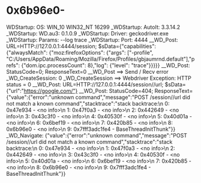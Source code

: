 # 0x6b96e0-
WDStartup: OS: WIN_10 WIN32_NT 16299  _WDStartup: AutoIt: 3.3.14.2 _WDStartup: WD.au3: 0.1.0.9 _WDStartup: Driver: geckodriver.exe _WDStartup: Params: --log trace _WDStartup: Port:   4444 __WD_Post: URL=HTTP://127.0.0.1:4444/session; $sData={"capabilities":{"alwaysMatch": {"moz:firefoxOptions": {"args": ["-profile", "C:/Users/AppData/Roaming/Mozilla/Firefox/Profiles/gbjaumrnd.default"],"prefs": {"dom.ipc.processCount": 8},"log": {"level": "trace"}}}}} __WD_Post: StatusCode=0; ResponseText=0 __WD_Post ==> Send / Recv error _WD_CreateSession: 0 _WD_CreateSession ==> Webdriver Exception: HTTP status = 0 __WD_Post: URL=HTTP://127.0.0.1:4444/session//url; $sData={"url":"https://google.com/"} __WD_Post: StatusCode=404; ResponseText={"value":{"error":"unknown command","message":"POST /session//url did not match a known command","stacktrace":"stack backtrace:\n   0:           0x47e934 - &lt;no info>\n   1:           0x47f0a3 - &lt;no info>\n   2:           0x442649 - &lt;no info>\n   3:           0x43c3f0 - &lt;no info>\n   4:           0x40530f - &lt;no info>\n   5:           0x40d01a - &lt;no info>\n   6:           0x6bef19 - &lt;no info>\n   7:           0x420b85 - &lt;no info>\n   8:           0x6b96e0 - &lt;no info>\n   9:     0x7fff3adc1fe4 - BaseThreadInitThunk"}} _WD_Navigate: {"value":{"error":"unknown command","message":"POST /session//url did not match a known command","stacktrace":"stack backtrace:\n   0:           0x47e934 - &lt;no info>\n   1:           0x47f0a3 - &lt;no info>\n   2:           0x442649 - &lt;no info>\n   3:           0x43c3f0 - &lt;no info>\n   4:           0x40530f - &lt;no info>\n   5:           0x40d01a - &lt;no info>\n   6:           0x6bef19 - &lt;no info>\n   7:           0x420b85 - &lt;no info>\n   8:           0x6b96e0 - &lt;no info>\n   9:     0x7fff3adc1fe4 - BaseThreadInitThunk"}}
